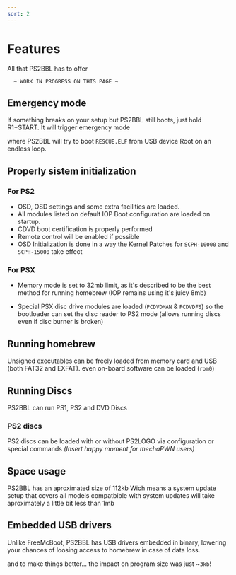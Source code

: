 ```yaml
---
sort: 2
---
```


# Features

All that PS2BBL has to offer

```
  ~ WORK IN PROGRESS ON THIS PAGE ~
```


## Emergency mode

If something breaks on your setup but PS2BBL still boots, just hold R1+START.
It will trigger emergency mode

where PS2BBL will try to boot `RESCUE.ELF` from USB device Root on an endless loop.


## Properly sistem initialization

### For PS2

- OSD, OSD settings and some extra facilities are loaded.
- All modules listed on default IOP Boot configuration are loaded on startup.
- CDVD boot certification is properly performed
- Remote control will be enabled if possible
- OSD Initialization is done in a way the Kernel Patches for `SCPH-10000` and `SCPH-15000` take effect

### For PSX

- Memory mode is set to 32mb limit, as it's described to be the best method for running homebrew (IOP remains using it's juicy 8mb)

- Special PSX disc drive modules are loaded (`PCDVDMAN` & `PCDVDFS`) so the bootloader can set the disc reader to PS2 mode (allows running discs even if disc burner is broken)

## Running homebrew

Unsigned executables can be freely loaded from memory card and USB (both FAT32 and EXFAT). even on-board software can be loaded (`rom0`)

## Running Discs

PS2BBL can run PS1, PS2 and DVD Discs

### PS2 discs

PS2 discs can be loaded with or without PS2LOGO via configuration or special commands _(Insert happy moment for mechaPWN users)_

## Space usage

PS2BBL has an aproximated size of 112kb
Wich means a system update setup that covers all models compatbible with system updates will take aproximately a little bit less than 1mb

## Embedded USB drivers

Unlike FreeMcBoot, PS2BBL has USB drivers embedded in binary, lowering your chances of loosing access to homebrew in case of data loss.

and to make things better...
the impact on program size was just ~`3kb`!
